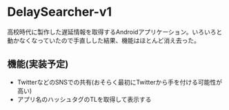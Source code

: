 # DelaySearcher-v1
高校時代に製作した遅延情報を取得するAndroidアプリケーション。いろいろと動かなくなっていたので手直しした結果、機能はほとんど消え去った。

## 機能(実装予定)
- TwitterなどのSNSでの共有(おそらく最初にTwitterから手を付ける可能性が高い)
- アプリ名のハッシュタグのTLを取得して表示する
